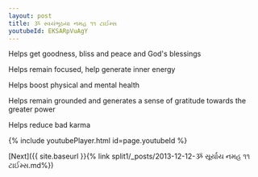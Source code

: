 ```yaml
---
layout: post
title: ૐ સ્વયંભૂઠયા નમહ ૧૧ ટાઈમ્સ
youtubeId: EKSARpVuAgY
---
```

 
 
Helps get goodness, bliss and peace and God's blessings
 
Helps remain focused, help generate inner energy 
 
Helps boost physical and mental health 
 
Helps remain grounded and generates a sense of gratitude towards the greater power 
 
Helps reduce bad karma
 
 
 
 


{% include youtubePlayer.html id=page.youtubeId %}
 
[Next]({{ site.baseurl }}{% link  split1/_posts/2013-12-12-ૐ સૂર્યાય નમહ ૧૧ ટાઈમ્સ.md%})
 
